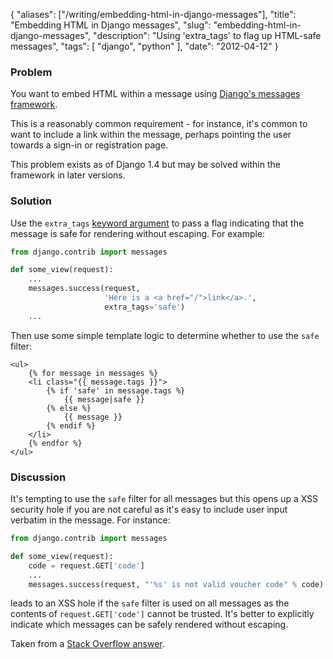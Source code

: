 {
    "aliases": ["/writing/embedding-html-in-django-messages"],
    "title": "Embedding HTML in Django messages",
    "slug": "embedding-html-in-django-messages",
    "description": "Using 'extra_tags' to flag up HTML-safe messages",
    "tags": [
        "django",
        "python"
    ],
    "date": "2012-04-12"
}

### Problem

You want to embed HTML within a message using [Django's messages
framework](https://docs.djangoproject.com/en/dev/ref/contrib/messages/).

This is a reasonably common requirement - for instance, it's common to
want to include a link within the message, perhaps pointing the user
towards a sign-in or registration page.

This problem exists as of Django 1.4 but may be solved within the
framework in later versions.

### Solution

Use the `extra_tags` [keyword
argument](https://code.djangoproject.com/browser/django/branches/releases/1.4.X/django/contrib/messages/api.py#L15)
to pass a flag indicating that the message is safe for rendering without
escaping. For example:

``` python
from django.contrib import messages

def some_view(request):
    ...
    messages.success(request, 
                     'Here is a <a href="/">link</a>.',
                     extra_tags='safe')
    ...
```

Then use some simple template logic to determine whether to use the
`safe` filter:

``` html+django
<ul>
    {% for message in messages %}
    <li class="{{ message.tags }}">
        {% if 'safe' in message.tags %}
            {{ message|safe }}
        {% else %}
            {{ message }}
        {% endif %}
    </li>
    {% endfor %}
</ul>
```

### Discussion

It's tempting to use the `safe` filter for all messages but this opens
up a XSS security hole if you are not careful as it's easy to include
user input verbatim in the message. For instance:

``` python
from django.contrib import messages

def some_view(request):
    code = request.GET['code']
    ...
    messages.success(request, "'%s' is not valid voucher code" % code)
```

leads to an XSS hole if the `safe` filter is used on all messages as the
contents of `request.GET['code']` cannot be trusted. It's better to
explicitly indicate which messages can be safely rendered without
escaping.

Taken from a [Stack Overflow
answer](http://stackoverflow.com/questions/2053258/how-do-i-output-html-in-a-message-in-the-new-django-messages-framework).
